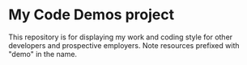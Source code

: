 # My Code Demos project

This repository is for displaying my work and coding style for other developers and prospective employers.  Note resources
prefixed with "demo" in the name.
